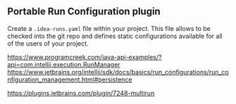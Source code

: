 Portable Run Configuration plugin
---------------------------------

Create a `.idea-runs.yaml` file within your project. This file allows to be checked into the git repo and defines
static configurations available for all of the users of your project.

https://www.programcreek.com/java-api-examples/?api=com.intellij.execution.RunManager
https://www.jetbrains.org/intellij/sdk/docs/basics/run_configurations/run_configuration_management.html#persistence



https://plugins.jetbrains.com/plugin/7248-multirun
